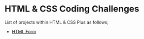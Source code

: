 # HTML & CSS Coding Challenges

List of projects within HTML & CSS Plus as follows;

- [HTML Form](./HC-CC-01/README.md)

